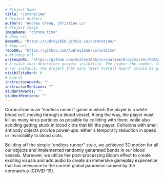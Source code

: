 ```yaml
---
# Project Name
title: "CoronaTime"
# Project Authors
authors: "Audrey Cheng, Christine Lu"
# Project Image
imageName: "corona_time"
# Demo url
demoURL: "https://audrey1656.github.io/coronatime/"
# Repo url
repoURL: "https://github.com/Audrey1656/coronatime"
# Writeup url
writeupURL: "https://github.com/Audrey1656/coronatime/blob/master/COS%20426%20Final%20Project%20Writeup.pdf"
# A value that determines project visibility. The higher the number, the closer it will appear to the top
# For instance, the project that wins "Best Overall Award" should be given the highest visibilityRank
visibilityRank: 0
# Awards
instructorAwards: ""
instructorMentions: ""
studentAwards: ""
studentMentions: ""
---
```

CoronaTime is an “endless runner” game in which the player is a white blood cell, moving through a blood vessel. Along the way, the player must kill as many virus particles as possible by colliding with them, while also avoiding getting stuck in blood clots that kill the player. Collisions with small antibody objects provide power-ups: either a temporary reduction in speed or invincibility to blood clots.

Building off the simple “endless runner” style, we achieved 3D motion for all our objects and implemented randomly generated bends in our blood vessels. Moreover, we utilize the post-processing Bloom effect to create exciting visuals and add audio to create an immersive gameplay experience that has relevance to the current global pandemic caused by the coronavirus (COVID-19).
